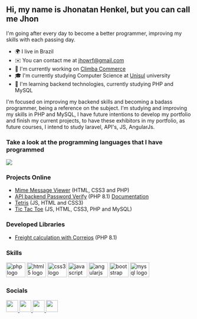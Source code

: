 ## Hi, my name is Jhonatan Henkel, but you can call me Jhon

I'm going after every day to become a better programmer, improving my skills with each passing day. <br>

* 🌍 I live in Brazil <br>
* ✉️ You can contact me at jhowrf@gmail.com <br>
* 🚀 I'm currently working on <a target="_blank" href="https://www.climba.com.br/">Climba Commerce</a> <br>
* 🎓 I'm currently studying Computer Science at <a target="_blank" href= "https://www.unisul.br/">Unisul</a> university <br>
* 🧠 I'm learning backend technologies, currently studying PHP and MySQL <br>

I'm focused on improving my backend skills and becoming a badass programmer, being a reference on the subject. I'm studying and improving my skills in PHP and MySQL, I have future intentions to develop my portfolio and finish my current projects, to have these exhibitors in my portfolio, as future courses, I intend to study laravel, API's, JS, AngularJs.

### Take a look at the programming languages ​​that I have programmed
<img src="https://github-readme-stats.vercel.app/api/top-langs/?username=Jhon-Henkel&layout=compact&theme=highcontrast&hide_border=true" />

### Projects Online
- <a href="http://mime-message-viewer.jhonhenkel.kinghost.net" target="_blank" rel="noreferrer">Mime Message Viewer</a> (HTML, CSS3 and PHP)
- <a href="http://password-verify.jhonhenkel.kinghost.net/verify" target="_blank" rel="noreferrer">API backend Password Verify</a> (PHP 8.1) <a href="https://github.com/Jhon-Henkel/password-verify/blob/main/README.md" rel="noreferrer">Documentation</a>
- <a href="https://jhon-henkel.github.io/tetris/" target="_blank" rel="noreferrer">Tetris</a> (JS, HTML and CSS3)
- <a href="http://tictactoe.jhonhenkel.kinghost.net/#!/home" target="_blank" rel="noreferrer">Tic Tac Toe</a> (JS, HTML, CSS3, PHP and MySQL)

### Developed Libraries
- [Freight calculation with Correios](https://github.com/Jhon-Henkel/freight-calculation-with-correios) (PHP 8.1)

### Skills

<div>
  <img src="https://cdn.jsdelivr.net/gh/devicons/devicon/icons/php/php-original.svg" height="40" width="52" alt="php logo"  />
  <img src="https://cdn.jsdelivr.net/gh/devicons/devicon/icons/html5/html5-original.svg" height="40" width="52" alt="html5 logo"  />
  <img src="https://cdn.jsdelivr.net/gh/devicons/devicon/icons/css3/css3-original.svg" height="40" width="52" alt="css3 logo"  />
  <img src="https://cdn.jsdelivr.net/gh/devicons/devicon/icons/javascript/javascript-original.svg" height="40" width="52" alt="javascript logo"  />
  <img src="https://cdn.jsdelivr.net/gh/devicons/devicon/icons/angularjs/angularjs-original.svg" height="40" width="52" alt="angularjs logo"  />
  <img src="https://cdn.jsdelivr.net/gh/devicons/devicon/icons/bootstrap/bootstrap-original.svg" height="40" width="52" alt="bootstrap logo"  />
  <img src="https://cdn.jsdelivr.net/gh/devicons/devicon/icons/mysql/mysql-original.svg" height="40" width="52" alt="mysql logo"  />
  <imh src="https://cdn.jsdelivr.net/gh/devicons/devicon/icons/vuejs/vuejs-original.svg" height="40" width="52" alt="vuejs logo"  />
</div>

### Socials

<p align="left"> 
  <a href="https://www.facebook.com/jhonatan.henkel" target="_blank" rel="noreferrer">
    <img src="https://raw.githubusercontent.com/danielcranney/readme-generator/main/public/icons/socials/facebook.svg" width="32" height="32" />
  </a> 
  <a href="https://www.github.com/Jhon-Henkel" target="_blank" rel="noreferrer">
    <img src="https://raw.githubusercontent.com/danielcranney/readme-generator/main/public/icons/socials/github.svg" width="32" height="32" />
  </a> 
  <a href="http://www.instagram.com/jhonatanhenkelbn" target="_blank" rel="noreferrer">
    <img src="https://raw.githubusercontent.com/danielcranney/readme-generator/main/public/icons/socials/instagram.svg" width="32" height="32" />
  </a> 
  <a href="https://www.linkedin.com/in/jhonatan-henkel-b55950211/" target="_blank" rel="noreferrer">
    <img src="https://raw.githubusercontent.com/danielcranney/readme-generator/main/public/icons/socials/linkedin.svg" width="32" height="32" />
  </a>
</p>
